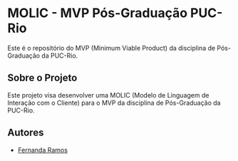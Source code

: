 # MOLIC - MVP Pós-Graduação PUC-Rio

Este é o repositório do MVP (Minimum Viable Product) da disciplina de Pós-Graduação da PUC-Rio.

## Sobre o Projeto

Este projeto visa desenvolver uma MOLIC (Modelo de Linguagem de Interação com o Cliente) para o MVP da disciplina de Pós-Graduação da PUC-Rio. 

## Autores

- [Fernanda Ramos](https://github.com/ferolive)
